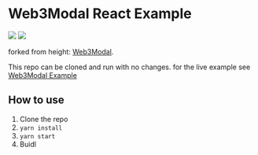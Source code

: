 # Web3Modal React Example

<img src="https://img.shields.io/badge/typescript%20-%23007ACC.svg?&style=for-the-badge&logo=typescript&logoColor=white"/>
<img src="https://img.shields.io/badge/react%20-%2320232a.svg?&style=for-the-badge&logo=react&logoColor=%2361DAFB"/>
 


forked from height: [Web3Modal](https://github.com/Web3Modal/web3modal). 

This repo can be cloned and run with no changes. for the live example see [Web3Modal Example](web3modal.com)

## How to use

1. Clone the repo
2. ``` yarn install ```
3. ``` yarn start ```
4. Buidl
